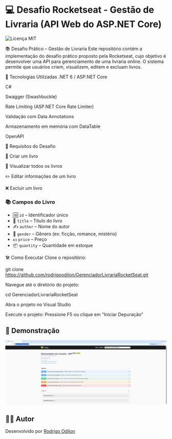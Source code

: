 # 💻 Desafio Rocketseat - Gestão de Livraria  (API Web do ASP.NET Core)
![Licença MIT](https://img.shields.io/badge/Licença-MIT-green)

📚 Desafio Prático – Gestão de Livraria
Este repositório contém a implementação do desafio prático proposto pela Rocketseat, cujo objetivo é desenvolver uma API para gerenciamento de uma livraria online. O sistema permite que usuários criem, visualizem, editem e excluam livros.

🚀 Tecnologias Utilizadas
.NET 6 / ASP.NET Core

C#

Swagger (Swashbuckle)

Rate Limiting (ASP.NET Core Rate Limiter)

Validação com Data Annotations

Armazenamento em memória com DataTable

OpenAPI


📌 Requisitos do Desafio

📘 Criar um livro

📖 Visualizar todos os livros

✏️ Editar informações de um livro

❌ Excluir um livro


### 📚 Campos do Livro

- 🆔 `id` – Identificador único
- 📖 `title` – Título do livro
- ✍️ `author` – Nome do autor
- 🧬 `gender` – Gênero (ex: ficção, romance, mistério)
- 💵 `price` – Preço
- 📦 `quantity` – Quantidade em estoque



🛠️ Como Executar
Clone o repositório:

git clone https://github.com/rodrigoodilon/GerenciadorLivrariaRocketSeat.git

Navegue até o diretório do projeto:

cd GerenciadorLivrariaRocketSeat

Abra o projeto no Visual Studio

Execute o projeto: Pressione F5 ou clique em "Iniciar Depuração"

## 📸 Demonstração
![Exemplo da API rodando](https://github.com/rodrigoodilon/GerenciadorLivrariaRocketSeat/blob/master/GerenciadorLivrariaRocketSeat/exemplo_api.png)

## 👨‍💻 Autor

Desenvolvido por [Rodrigo Odilon](https://github.com/rodrigoodilon)

